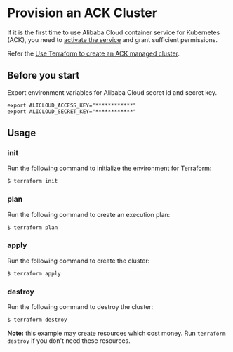 # Provision an ACK Cluster

If it is the first time to use Alibaba Cloud container service for Kubernetes (ACK), you need
to [activate the service](https://cs.console.aliyun.com/) and grant sufficient permissions.

Refer
the [Use Terraform to create an ACK managed cluster](https://www.alibabacloud.com/help/en/container-service-for-kubernetes/latest/use-terraform-to-create-a-managed-kubernetes-cluster).

## Before you start

Export environment variables for Alibaba Cloud secret id and secret key.

```shell
export ALICLOUD_ACCESS_KEY="************"
export ALICLOUD_SECRET_KEY="************"
```

## Usage

### init

Run the following command to initialize the environment for Terraform:

```bash
$ terraform init
```

### plan

Run the following command to create an execution plan:

```bash
$ terraform plan
```

### apply

Run the following command to create the cluster:

```bash
$ terraform apply
```

### destroy

Run the following command to destroy the cluster:

```bash
$ terraform destroy
```

**Note:** this example may create resources which cost money. Run `terraform destroy` if you don't need these resources.